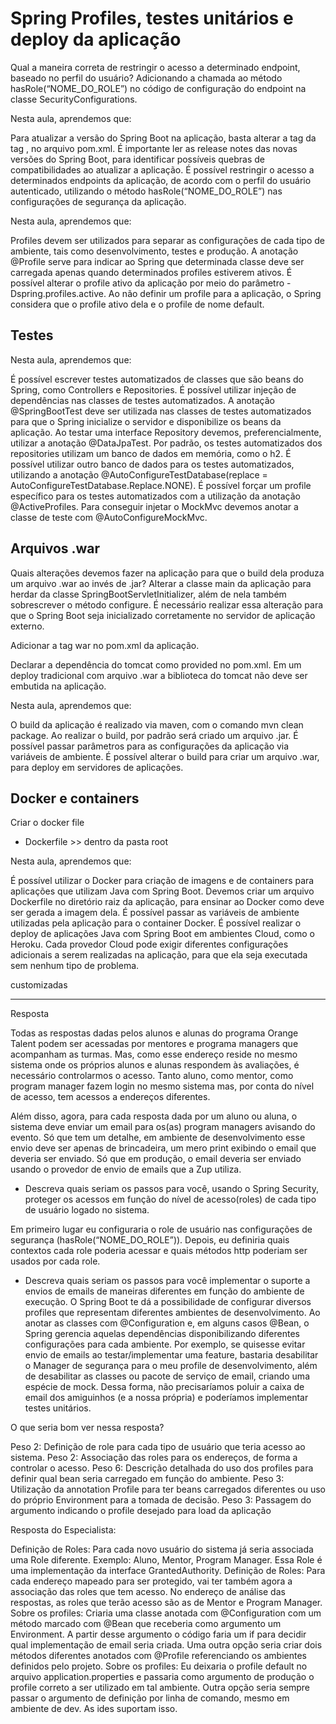 # Spring Profiles, testes unitários e deploy da aplicação

Qual a maneira correta de restringir o acesso a determinado endpoint, baseado no perfil do usuário?
Adicionando a chamada ao método hasRole(“NOME_DO_ROLE”) no código de configuração do endpoint na classe SecurityConfigurations.

Nesta aula, aprendemos que:

Para atualizar a versão do Spring Boot na aplicação, basta alterar a tag <version> da tag <parent>, no arquivo pom.xml.
É importante ler as release notes das novas versões do Spring Boot, para identificar possíveis quebras de compatibilidades ao atualizar a aplicação.
É possível restringir o acesso a determinados endpoints da aplicação, de acordo com o perfil do usuário autenticado, utilizando o método hasRole(“NOME_DO_ROLE”) nas configurações de segurança da aplicação.


Nesta aula, aprendemos que:

Profiles devem ser utilizados para separar as configurações de cada tipo de ambiente, tais como desenvolvimento, testes e produção.
A anotação @Profile serve para indicar ao Spring que determinada classe deve ser carregada apenas quando determinados profiles estiverem ativos.
É possível alterar o profile ativo da aplicação por meio do parâmetro -Dspring.profiles.active.
Ao não definir um profile para a aplicação, o Spring considera que o profile ativo dela e o profile de nome default.


## Testes

Nesta aula, aprendemos que:

É possível escrever testes automatizados de classes que são beans do Spring, como Controllers e Repositories.
É possível utilizar injeção de dependências nas classes de testes automatizados.
A anotação @SpringBootTest deve ser utilizada nas classes de testes automatizados para que o Spring inicialize o servidor e disponibilize os beans da aplicação.
Ao testar uma interface Repository devemos, preferencialmente, utilizar a anotação @DataJpaTest.
Por padrão, os testes automatizados dos repositories utilizam um banco de dados em memória, como o h2.
É possível utilizar outro banco de dados para os testes automatizados, utilizando a anotação @AutoConfigureTestDatabase(replace = AutoConfigureTestDatabase.Replace.NONE).
É possível forçar um profile específico para os testes automatizados com a utilização da anotação @ActiveProfiles.
Para conseguir injetar o MockMvc devemos anotar a classe de teste com @AutoConfigureMockMvc.


## Arquivos .war
Quais alterações devemos fazer na aplicação para que o build dela produza um arquivo .war ao invés de .jar?
Alterar a classe main da aplicação para herdar da classe SpringBootServletInitializer, além de nela também sobrescrever o método configure.
É necessário realizar essa alteração para que o Spring Boot seja inicializado corretamente no servidor de aplicação externo.

Adicionar a tag <packaging>war</packaging> no pom.xml da aplicação.

Declarar a dependência do tomcat como provided no pom.xml.
Em um deploy tradicional com arquivo .war a biblioteca do tomcat não deve ser embutida na aplicação.


Nesta aula, aprendemos que:

O build da aplicação é realizado via maven, com o comando mvn clean package.
Ao realizar o build, por padrão será criado um arquivo .jar.
É possível passar parâmetros para as configurações da aplicação via variáveis de ambiente.
É possível alterar o build para criar um arquivo .war, para deploy em servidores de aplicações.


## Docker e containers

Criar o docker file

- Dockerfile >> dentro da pasta root

Nesta aula, aprendemos que:

É possível utilizar o Docker para criação de imagens e de containers para aplicações que utilizam Java com Spring Boot.
Devemos criar um arquivo Dockerfile no diretório raiz da aplicação, para ensinar ao Docker como deve ser gerada a imagem dela.
É possível passar as variáveis de ambiente utilizadas pela aplicação para o container Docker.
É possível realizar o deploy de aplicações Java com Spring Boot em ambientes Cloud, como o Heroku.
Cada provedor Cloud pode exigir diferentes configurações adicionais a serem realizadas na aplicação, para que ela seja executada sem nenhum tipo de problema.

customizadas

_____________________________________________________________________________________________________________________
Resposta

Todas as respostas dadas pelos alunos e alunas do programa Orange Talent podem ser acessadas por mentores e programa managers que acompanham as turmas. Mas, como esse endereço reside no mesmo sistema onde os próprios alunos e alunas respondem às avaliações, é necessário controlarmos o acesso. Tanto aluno, como mentor, como program manager fazem login no mesmo sistema mas, por conta do nível de acesso, tem acessos a endereços diferentes. 

Além disso, agora, para cada resposta dada por um aluno ou aluna, o sistema deve enviar um email para os(as) program managers avisando do evento. Só que tem um detalhe, em ambiente de desenvolvimento esse envio deve ser apenas de brincadeira, um mero print exibindo o email que deveria ser enviado. Só que em produção, o email deveria ser enviado usando o provedor de envio de emails que a Zup utiliza. 

* Descreva quais seriam os passos para você, usando o Spring Security, proteger os acessos em função do nível de acesso(roles) de cada tipo de usuário logado no sistema. 

Em primeiro lugar eu configuraria o role de usuário nas configurações de segurança (hasRole(“NOME_DO_ROLE”)). Depois, eu definiria quais contextos
cada role poderia acessar e quais métodos http poderiam ser usados por cada role.

* Descreva quais seriam os passos para você implementar o suporte a envios de emails de maneiras diferentes em função do ambiente de execução.
O Spring Boot te dá a possibilidade de configurar diversos profiles que representam diferentes ambientes de desenvolvimento.
Ao anotar as classes com @Configuration e, em alguns casos @Bean, o Spring gerencia aquelas dependências disponibilizando diferentes configurações
para cada ambiente. Por exemplo, se quisesse evitar envio de emails ao testar/implementar uma feature, bastaria desabilitar o Manager de segurança para o meu profile de desenvolvimento, além de desabilitar as classes ou pacote de serviço de email, criando uma espécie de mock.
Dessa forma, não precisaríamos poluir a caixa de email dos amiguinhos (e a nossa própria) e poderíamos implementar testes unitários.


O que seria bom ver nessa resposta?



Peso 2: Definição de role para cada tipo de usuário que teria acesso ao sistema.
Peso 2: Associação das roles para os endereços, de forma a controlar o acesso.
Peso 6: Descrição detalhada do uso dos profiles para definir qual bean seria carregado em função do ambiente.
Peso 3: Utilização da annotation Profile para ter beans carregados diferentes ou uso do próprio Environment para a tomada de decisão.
Peso 3: Passagem do argumento indicando o profile desejado para load da aplicação


Resposta do Especialista:

Definição de Roles: Para cada novo usuário do sistema já seria associada uma Role diferente. Exemplo: Aluno, Mentor, Program Manager. Essa Role é uma implementação da interface GrantedAuthority.
Definição de Roles: Para cada endereço mapeado para ser protegido, vai ter também agora a associação das roles que tem acesso. No endereço de análise das respostas, as roles que terão acesso são as de Mentor e Program Manager.
Sobre os profiles: Criaria uma classe anotada com @Configuration com um método marcado com @Bean que receberia como argumento um Environment. A partir desse argumento o código faria um if para decidir qual implementação de email seria criada. Uma outra opção seria criar dois métodos diferentes anotados com @Profile referenciando os ambientes definidos pelo projeto.
Sobre os profiles: Eu deixaria o profile default no arquivo application.properties e passaria como argumento de produção o profile correto a ser utilizado em tal ambiente. Outra opção seria sempre passar o argumento de definição por linha de comando, mesmo em ambiente de dev. As ides suportam isso.








